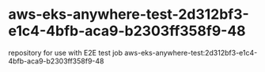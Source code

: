 # aws-eks-anywhere-test-2d312bf3-e1c4-4bfb-aca9-b2303ff358f9-48
repository for use with E2E test job aws-eks-anywhere-test:2d312bf3-e1c4-4bfb-aca9-b2303ff358f9-48
